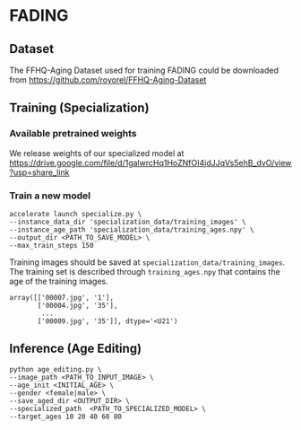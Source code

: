 # FADING

## Dataset
The FFHQ-Aging Dataset used for training FADING could be downloaded from https://github.com/royorel/FFHQ-Aging-Dataset

## Training (Specialization)

### Available pretrained weights
We release weights of our specialized model at https://drive.google.com/file/d/1galwrcHq1HoZNfOI4jdJJqVs5ehB_dvO/view?usp=share_link

### Train a new model

```shell
accelerate launch specialize.py \
--instance_data_dir 'specialization_data/training_images' \
--instance_age_path 'specialization_data/training_ages.npy' \
--output_dir <PATH_TO_SAVE_MODEL> \
--max_train_steps 150
```
Training images should be saved at `specialization_data/training_images`. The training set is described through `training_ages.npy` that contains the age of the training images.
```angular2html
array([['00007.jpg', '1'],
       ['00004.jpg', '35'],
        ...
       ['00009.jpg', '35']], dtype='<U21')
```

## Inference (Age Editing)

```shell
python age_editing.py \
--image_path <PATH_TO_INPUT_IMAGE> \
--age_init <INITIAL_AGE> \
--gender <female|male> \
--save_aged_dir <OUTPUT_DIR> \
--specialized_path  <PATH_TO_SPECIALIZED_MODEL> \
--target_ages 10 20 40 60 80
```
